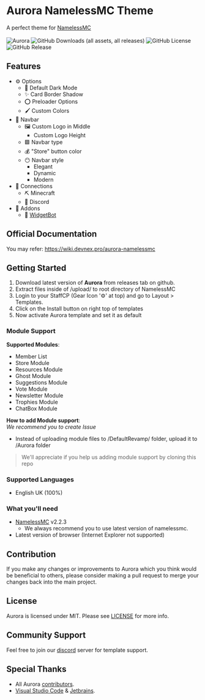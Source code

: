 # Aurora NamelessMC Theme

A perfect theme for [NamelessMC](https://namelessmc.com/) <br><br>
![Aurora](https://img.shields.io/badge/Aurora-FREE-yellow?style=for-the-badge) ![GitHub Downloads (all assets, all releases)](https://img.shields.io/github/downloads/devnex-labs/Aurora/total?style=for-the-badge) ![GitHub License](https://img.shields.io/github/license/devnex-labs/Aurora?style=for-the-badge) ![GitHub Release](https://img.shields.io/github/v/release/devnex-labs/Aurora?display_name=tag&style=for-the-badge)

## Features

* ⚙️ Options
  * 🎨 Default Dark Mode
  * ✨ Card Border Shadow
  * ⭕ Preloader Options
  * 🖌️ Custom Colors
* 🧭 Navbar
  * 🖼 Custom Logo in Middle
      * Custom Logo Height
  * 🟩 Navbar type
  * 💰 "Store" button color
  * 😶 Navbar style
    * Elegant
    * Dynamic
    * Modern
* 📶 Connections
  * ⛏ Minecraft
  * 📱 Discord
* 🧩 Addons
  * 🤖 [WidgetBot](https://widgetbot.io)

## Official Documentation
You may refer: https://wiki.devnex.pro/aurora-namelessmc
## Getting Started

1. Download latest version of **Aurora** from releases tab on github.
2. Extract files inside of /upload/ to root directory of NamelessMC
3. Login to your StaffCP (Gear Icon '⚙' at top) and go to Layout > Templates.
4. Click on the Install button on right top of templates
5. Now activate Aurora template and set it as default

### Module Support
**Supported Modules**:
- Member List
- Store Module
- Resources Module
- Ghost Module
- Suggestions Module
- Vote Module
- Newsletter Module
- Trophies Module
- ChatBox Module <br>

**How to add Module support**: <br>
*We recommend you to create Issue*
- Instead of uploading module files to /DefaultRevamp/ folder, upload it to /Aurora folder
> We'll appreciate if you help us adding module support by cloning this repo

### Supported Languages
- English UK (100%)
### What you'll need

- [NamelessMC](https://namelessmc.com/download/) v2.2.3
  - We always recommend you to use latest version of namelessmc.
- Latest version of browser (Internet Explorer not supported)

## Contribution
If you make any changes or improvements to Aurora which you think would be beneficial to others, please consider making a pull request to merge your changes back into the main project.
## License
Aurora is licensed under MIT. Please see [LICENSE](https://github.com/devnex-labs/Aurora/blob/main/LICENSE) for more info.

## Community Support
Feel free to join our [discord](https://discord.gg/devnex) server for template support.
## Special Thanks
- All Aurora [contributors](https://github.com/devnex-labs/Aurora/graphs/contributors).
- [Visual Studio Code](https://code.visualstudio.com/) & [Jetbrains](https://www.jetbrains.com/webstorm/).
